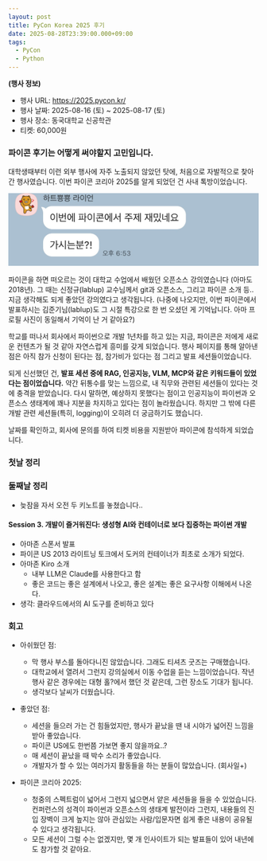 ```yaml
---
layout: post
title: PyCon Korea 2025 후기
date: 2025-08-28T23:39:00.000+09:00
tags:
  - PyCon
  - Python
---
```

**(행사 정보)**

* 행사 URL: <https://2025.pycon.kr/>
* 행사 날짜: 2025-08-16 (토) ~ 2025-08-17 (토)
* 행사 장소: 동국대학교 신공학관
* 티켓: 60,000원

### 파이콘 후기는 어떻게 써야할지 고민입니다.

대학생때부터 이런 외부 행사에 자주 노출되지 않았던 탓에, 처음으로 자발적으로 찾아간 행사였습니다. 이번 파이콘 코리아 2025를 알게 되었던 건 사내 톡방이었습니다.

![이번에 파이콘에서 주제 재밌네요 가시는분?!](/images/uploads/img_1025.jpg)

파이콘을 하면 떠오르는 것이 대학교 수업에서 배웠던 오픈소스 강의였습니다 (아마도 2018년). 그 때는 신정규(lablup) 교수님께서 git과 오픈소스, 그리고 파이콘 소개 등.. 지금 생각해도 되게 좋았던 강의였다고 생각됩니다. (나중에 나오지만, 이번 파이콘에서 발표하시는 김준기님(lablup)도 그 시절 특강으로 한 번 오셨던 게 기억납니다. 아마 프로필 사진이 동일해서 기억이 난 거 같아요?)

학교를 떠나서 회사에서 파이썬으로 개발 1년차를 하고 있는 지금, 파이콘은 저에게 새로운 컨텐츠가 될 것 같아 자연스럽게 흥미를 갖게 되었습니다. 행사 페이지를 통해 알아낸 점은 아직 참가 신청이 된다는 점, 참가비가 있다는 점 그리고 발표 세션들이었습니다.

되게 신선했던 건, **발표 세션 중에 RAG, 인공지능, VLM, MCP와 같은 키워드들이 있었다는 점이었습니다.** 약간 뒤통수를 맞는 느낌으로, 내 직무와 관련된 세션들이 있다는 것에 충격을 받았습니다. 다시 말하면, 예상하지 못했다는 점이고 인공지능이 파이썬과 오픈소스 생태계에 꽤나 지분을 차지하고 있다는 점이 놀라웠습니다. 하지만 그 밖에 다른 개발 관련 세션들(특히, logging)이 오히려 더 궁금하기도 했습니다.

날짜를 확인하고, 회사에 문의를 하여 티켓 비용을 지원받아 파이콘에 참석하게 되었습니다.

### 첫날 정리


### 둘째날 정리

- 늦잠을 자서 오전 두 키노트를 놓쳤습니다..


#### Session 3. 개발이 즐거워진다: 생성형 AI와 컨테이너로 보다 집중하는 파이썬 개발
- 아마존 스폰서 발표
- 파이콘 US 2013 라이트닝 토크에서 도커의 컨테이너가 최초로 소개가 되었다.
- 아마존 Kiro 소개
  - 내부 LLM은 Claude를 사용한다고 함
  - 좋은 코드는 좋은 설계에서 나오고, 좋은 설계는 좋은 요구사항 이해에서 나온다.
- 생각: 클라우드에서의 AI 도구를 준비하고 있다


### 회고

- 아쉬웠던 점:
  - 막 행사 부스를 돌아다니진 않았습니다. 그래도 티셔츠 굿즈는 구매했습니다.
  - 대학교에서 열려서 그런지 강의실에서 이동 수업을 듣는 느낌이었습니다. 작년 행사 같은 경우에는 대형 홀?에서 했던 것 같은데, 그런 장소도 기대가 됩니다.
  - 생각보다 날씨가 더웠습니다.

- 좋았던 점:
  - 세션을 들으러 가는 건 힘들었지만, 행사가 끝났을 땐 내 시야가 넓어진 느낌을 받아 좋았습니다.
  - 파이콘 US에도 한번쯤 가보면 좋지 않을까요..?
  - 매 세션이 끝났을 때 박수 소리가 좋았습니다.
  - 개발자가 할 수 있는 여러가지 활동들을 하는 분들이 많았습니다. (회사일+)

- 파이콘 코리아 2025:
  - 청중의 스펙트럼이 넓어서 그런지 넓으면서 얕은 세션들을 들을 수 있었습니다. 컨퍼런스의 성격이 파이썬과 오픈소스의 생태계 발전이라 그런지, 내용들의 진입 장벽이 크게 높지는 않아 관심있는 사람/입문자면 쉽게 좋은 내용이 공유될 수 있다고 생각됩니다.
  - 모든 세션이 그럴 수는 없겠지만, 몇 개 인사이트가 되는 발표들이 있어 내년에도 참가할 것 같아요.



